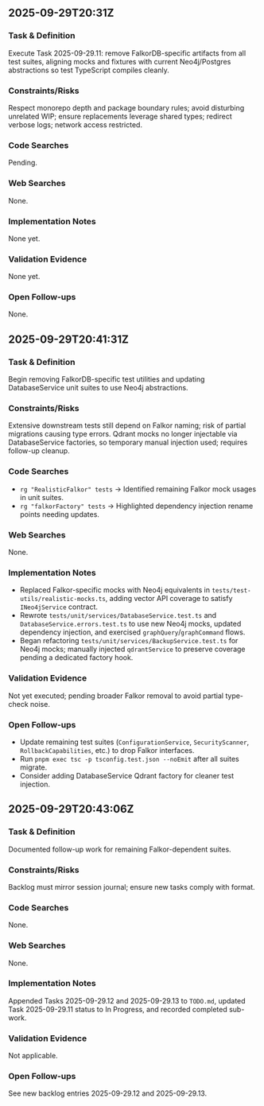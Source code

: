 ## 2025-09-29T20:31Z
### Task & Definition
Execute Task 2025-09-29.11: remove FalkorDB-specific artifacts from all test suites, aligning mocks and fixtures with current Neo4j/Postgres abstractions so test TypeScript compiles cleanly.
### Constraints/Risks
Respect monorepo depth and package boundary rules; avoid disturbing unrelated WIP; ensure replacements leverage shared types; redirect verbose logs; network access restricted.
### Code Searches
Pending.
### Web Searches
None.
### Implementation Notes
None yet.
### Validation Evidence
None yet.
### Open Follow-ups
None.
## 2025-09-29T20:41:31Z
### Task & Definition
Begin removing FalkorDB-specific test utilities and updating DatabaseService unit suites to use Neo4j abstractions.
### Constraints/Risks
Extensive downstream tests still depend on Falkor naming; risk of partial migrations causing type errors. Qdrant mocks no longer injectable via DatabaseService factories, so temporary manual injection used; requires follow-up cleanup.
### Code Searches
- `rg "RealisticFalkor" tests` → Identified remaining Falkor mock usages in unit suites.
- `rg "falkorFactory" tests` → Highlighted dependency injection rename points needing updates.
### Web Searches
None.
### Implementation Notes
- Replaced Falkor-specific mocks with Neo4j equivalents in `tests/test-utils/realistic-mocks.ts`, adding vector API coverage to satisfy `INeo4jService` contract.
- Rewrote `tests/unit/services/DatabaseService.test.ts` and `DatabaseService.errors.test.ts` to use new Neo4j mocks, updated dependency injection, and exercised `graphQuery`/`graphCommand` flows.
- Began refactoring `tests/unit/services/BackupService.test.ts` for Neo4j mocks; manually injected `qdrantService` to preserve coverage pending a dedicated factory hook.
### Validation Evidence
Not yet executed; pending broader Falkor removal to avoid partial type-check noise.
### Open Follow-ups
- Update remaining test suites (`ConfigurationService`, `SecurityScanner`, `RollbackCapabilities`, etc.) to drop Falkor interfaces.
- Run `pnpm exec tsc -p tsconfig.test.json --noEmit` after all suites migrate.
- Consider adding DatabaseService Qdrant factory for cleaner test injection.
## 2025-09-29T20:43:06Z
### Task & Definition
Documented follow-up work for remaining Falkor-dependent suites.
### Constraints/Risks
Backlog must mirror session journal; ensure new tasks comply with format.
### Code Searches
None.
### Web Searches
None.
### Implementation Notes
Appended Tasks 2025-09-29.12 and 2025-09-29.13 to `TODO.md`, updated Task 2025-09-29.11 status to In Progress, and recorded completed sub-work.
### Validation Evidence
Not applicable.
### Open Follow-ups
See new backlog entries 2025-09-29.12 and 2025-09-29.13.
